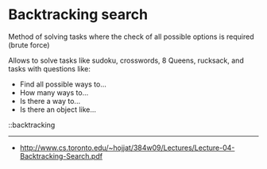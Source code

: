 # Backtracking search

Method of solving tasks where the check of all possible options is required (brute force)

Allows to solve tasks like sudoku, crosswords, 8 Queens, rucksack, and tasks with questions like:

- Find all possible ways to...
- How many ways to...
- Is there a way to...
- Is there an object like...

::backtracking

---

- http://www.cs.toronto.edu/~hojjat/384w09/Lectures/Lecture-04-Backtracking-Search.pdf